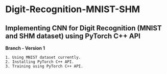 # Digit-Recognition-MNIST-SHM

## Implementing CNN for Digit Recognition (MNIST and SHM dataset) using PyTorch C++ API 

**Branch - Version 1**

	1. Using MNIST dataset currently.
	2. Installing PyTorch C++ API.
	3. Training using PyTorch C++ API.
